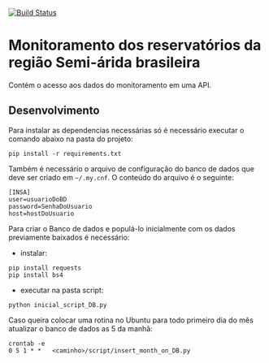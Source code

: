 [![Build Status](https://travis-ci.org/analytics-ufcg/sab-api.svg?branch=master)](https://travis-ci.org/analytics-ufcg/sab-api)

# Monitoramento dos reservatórios da região Semi-árida brasileira

Contém o acesso aos dados do monitoramento em uma API.

## Desenvolvimento

Para instalar as dependencias necessárias só é necessário executar o comando abaixo na pasta do projeto:

```
pip install -r requirements.txt
```

Também é necessário o arquivo de configuração do banco de dados que deve ser criado em `~/.my.cnf`. O conteúdo do arquivo é o seguinte:

```
[INSA]
user=usuarioDoBD
password=SenhaDoUsuario
host=hostDoUsuario
```


Para criar o Banco de dados e populá-lo inicialmente com os dados previamente baixados é necessário:

- instalar:
```
pip install requests
pip install bs4
```

- executar na pasta script:
```
python inicial_script_DB.py
```

Caso queira colocar uma rotina no Ubuntu para todo primeiro dia do mês atualizar o banco de dados as 5 da manhã:
```
crontab -e
0 5 1 * *   <caminho>/script/insert_month_on_DB.py

```

